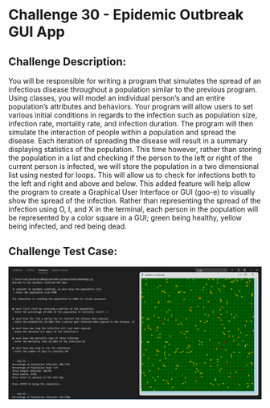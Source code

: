 # Challenge 30 - Epidemic Outbreak GUI App


## Challenge Description:

You will be responsible for writing a program that simulates the spread of an infectious disease
throughout a population similar to the previous program. Using classes, you will model an
individual person’s and an entire population’s attributes and behaviors. Your program will allow
users to set various initial conditions in regards to the infection such as population size, infection
rate, mortality rate, and infection duration. The program will then simulate the interaction of
people within a population and spread the disease. Each iteration of spreading the disease will
result in a summary displaying statistics of the population. This time however, rather than storing
the population in a list and checking if the person to the left or right of the current person is
infected, we will store the population in a two dimensional list using nested for loops. This will
allow us to check for infections both to the left and right and above and below. This added
feature will help allow the program to create a Graphical User Interface or GUI (goo-e) to
visually show the spread of the infection. Rather than representing the spread of the infection
using O, I, and X in the terminal, each person in the population will be represented by a color
square in a GUI; green being healthy, yellow being infected, and red being dead.

## Challenge Test Case:

<p align = center>
  <img src="https://github.com/aajinkya1203/The-Art-Of-Doing/blob/branch-40/%2340.PNG">
</p>
